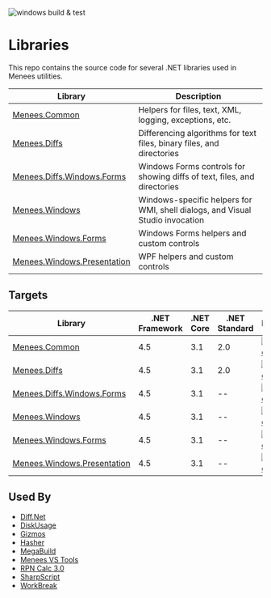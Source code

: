 ![windows build & test](https://github.com/bmenees/Libraries/workflows/windows%20build%20&%20test/badge.svg)

# Libraries
This repo contains the source code for several .NET libraries used in Menees utilities.

|Library|Description|
|---|---|
|[Menees.Common](src/Menees.Common)|Helpers for files, text, XML, logging, exceptions, etc.|
|[Menees.Diffs](src/Menees.Diffs)|Differencing algorithms for text files, binary files, and directories|
|[Menees.Diffs.Windows.Forms](src/Menees.Diffs.Windows.Forms)|Windows Forms controls for showing diffs of text, files, and directories|
|[Menees.Windows](src/Menees.Windows)|Windows-specific helpers for WMI, shell dialogs, and Visual Studio invocation|
|[Menees.Windows.Forms](src/Menees.Windows.Forms)|Windows Forms helpers and custom controls|
|[Menees.Windows.Presentation](src/Menees.Windows.Presentation)|WPF helpers and custom controls|

## Targets
|Library|.NET Framework|.NET Core|.NET Standard|NuGet|
|---|---|---|---|---|
|[Menees.Common](src/Menees.Common)|4.5|3.1|2.0|[![Nuget](https://img.shields.io/nuget/v/Menees.Common)](https://www.nuget.org/packages/Menees.Common/)|
|[Menees.Diffs](src/Menees.Diffs)|4.5|3.1|2.0|[![Nuget](https://img.shields.io/nuget/v/Menees.Diffs)](https://www.nuget.org/packages/Menees.Diffs/)|
|[Menees.Diffs.Windows.Forms](src/Menees.Diffs.Windows.Forms)|4.5|3.1|--|[![Nuget](https://img.shields.io/nuget/v/Menees.Diffs.Windows.Forms)](https://www.nuget.org/packages/Menees.Diffs.Windows.Forms/)|
|[Menees.Windows](src/Menees.Windows)|4.5|3.1|--|[![Nuget](https://img.shields.io/nuget/v/Menees.Windows)](https://www.nuget.org/packages/Menees.Windows/)|
|[Menees.Windows.Forms](src/Menees.Windows.Forms)|4.5|3.1|--|[![Nuget](https://img.shields.io/nuget/v/Menees.Windows.Forms)](https://www.nuget.org/packages/Menees.Windows.Forms/)|
|[Menees.Windows.Presentation](src/Menees.Windows.Presentation)|4.5|3.1|--|[![Nuget](https://img.shields.io/nuget/v/Menees.Windows.Presentation)](https://www.nuget.org/packages/Menees.Windows.Presentation/)|

## Used By
* [Diff.Net](https://github.com/bmenees/Diff.Net)
* [DiskUsage](https://github.com/bmenees/DiskUsage)
* [Gizmos](https://github.com/bmenees/Gizmos)
* [Hasher](https://github.com/bmenees/Hasher)
* [MegaBuild](http://www.menees.com/MegaBuild.htm)
* [Menees VS Tools](http://www.menees.com/VSTools.htm)
* [RPN Calc 3.0](https://github.com/bmenees/RpnCalc)
* [SharpScript](http://www.menees.com/SharpScript.htm)
* [WorkBreak](https://github.com/bmenees/WorkBreak)